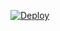 

[![Deploy](https://www.herokucdn.com/deploy/button.png)](https://dashboard.heroku.com/new?template=https://github.com/UbaldoBins233/yyyz)


